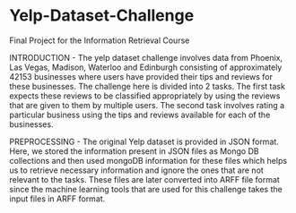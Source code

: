 # Yelp-Dataset-Challenge
Final Project for the Information Retrieval Course

INTRODUCTION - 
The yelp dataset challenge involves data from Phoenix, Las Vegas, Madison, Waterloo and Edinburgh consisting of approximately 42153 businesses where users have provided their tips and reviews for these businesses. The challenge here is divided into 2 tasks. The first task expects these reviews to be classified appropriately by using the reviews that are given to them by multiple users. The second task involves rating a particular business using the tips and reviews available for each of the businesses.

PREPROCESSING - 
The original Yelp dataset is provided in JSON format. Here, we stored the information present in JSON files as Mongo DB collections and then used mongoDB information for these files which helps us to retrieve necessary information and ignore the ones that are not relevant to the tasks. These files are later converted into ARFF file format since the machine learning tools that are used for this challenge takes the input files in ARFF format.
